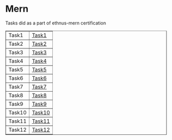 # Mern
Tasks did as a part of ethnus-mern certification

<html>
<body>
    <table border="1" cellpadding="10" cellspacing="1">
        <tr>
            <td>Task1</td>
            <td><a href="html-1.html">Task1</a></td>
        </tr>
        <tr>
            <td>Task2</td>
            <td><a href="html-2.html">Task2</a></td>
        </tr>
        <tr>
            <td>Task3</td>
            <td><a href="html-3.html">Task3</a></td>
        </tr>
        <tr>
            <td>Task4</td>
            <td><a href="html-4.html">Task4</a></td>
        </tr>
        <tr>
            <td>Task5</td>
            <td><a href="html-5.html">Task5</a></td>
        </tr>
        <tr>
            <td>Task6</td>
            <td><a href="css-1.html">Task6</a></td>
        </tr>
        <tr>
            <td>Task7</td>
            <td><a href="css-2.html">Task7</a></td>
        </tr>
        <tr>
            <td>Task8</td>
            <td><a href="css-3.html">Task8</a></td>
        </tr>
        <tr>
            <td>Task9</td>
            <td><a href="css-4.html">Task9</a></td>
        </tr>
        <tr>
            <td>Task10</td>
            <td><a href="css-5.html">Task10</a></td>
        </tr>
        <tr>
            <td>Task11</td>
            <td><a href="css-6.html">Task11</a></td>
        </tr>
        <tr>
            <td>Task12</td>
            <td><a href="css-7.html">Task12</a></td>
        </tr>
    </table>
</body>
</html>

